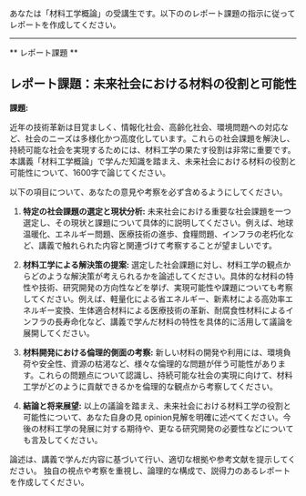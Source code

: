あなたは「材料工学概論」の受講生です。以下ののレポート課題の指示に従ってレポートを作成してください。

---------------------------------------
** レポート課題 **

## レポート課題：未来社会における材料の役割と可能性

**課題:**

近年の技術革新は目覚ましく、情報化社会、高齢化社会、環境問題への対応など、社会のニーズは多様化かつ高度化しています。これらの社会課題を解決し、持続可能な社会を実現するためには、材料工学の果たす役割は非常に重要です。本講義「材料工学概論」で学んだ知識を踏まえ、未来社会における材料の役割と可能性について、1600字で論じてください。

以下の項目について、あなたの意見や考察を必ず含めるようにしてください。

1. **特定の社会課題の選定と現状分析:** 未来社会における重要な社会課題を一つ選定し、その現状と課題について具体的に説明してください。例えば、地球温暖化、エネルギー問題、医療技術の進歩、食糧問題、インフラの老朽化など、講義で触れられた内容と関連づけて考察することが望ましいです。

2. **材料工学による解決策の提案:** 選定した社会課題に対し、材料工学の観点からどのような解決策が考えられるかを論述してください。具体的な材料の特性や技術、研究開発の方向性などを挙げ、実現可能性や課題についても考察してください。例えば、軽量化による省エネルギー、新素材による高効率エネルギー変換、生体適合材料による医療技術の革新、耐腐食性材料によるインフラの長寿命化など、講義で学んだ材料の特性を具体的に活用して議論を展開してください。

3. **材料開発における倫理的側面の考察:**  新しい材料の開発や利用には、環境負荷や安全性、資源の枯渇など、様々な倫理的な問題が伴う可能性があります。これらの問題点について認識し、持続可能な社会の実現に向けて、材料工学がどのように貢献できるかを倫理的な観点から考察してください。

4. **結論と将来展望:**  以上の議論を踏まえ、未来社会における材料工学の役割と可能性について、あなた自身の見 opinion見解を明確に述べてください。今後の材料工学の発展に対する期待や、更なる研究開発の必要性などについても言及してください。


論述は、講義で学んだ内容に基づいて行い、適切な根拠や参考文献を提示してください。  独自の視点や考察を重視し、論理的な構成で、説得力のあるレポートを作成してください。
